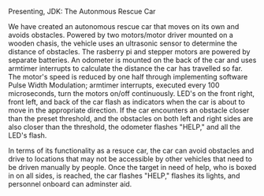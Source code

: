 Presenting, JDK: The Autonmous Rescue Car

We have created an autonomous rescue car that moves on its own and avoids obstacles. Powered by two motors/motor driver mounted on a wooden chasis, the vehicle uses an ultrasonic sensor to determine the distance of obstacles. The rasberry pi and stepper motors are powered by separate batteries. An odometer is mounted on the back of the car and uses armtimer interrupts to calculate the distance the car has travelled so far. The motor's speed is reduced by one half through implementing software Pulse Width Modulation; armtimer interrupts, executed every 100 microseconds, turn the motors on/off continuously. LED's on the front right, front left, and back of the car flash as indicators when the car is about to move in the appropriate direction. If the car encounters an obstacle closer than the preset threshold, and the obstacles on both left and right sides are also closer than the threshold, the odometer flashes "HELP," and all the LED's flash.

In terms of its functionality as a resuce car, the car can avoid obstacles and drive to locations that may not be accessible by other vehicles that need to be driven manually by people. Once the target in need of help, who is boxed in on all sides, is reached, the car flashes "HELP," flashes its lights, and personnel onboard can adminster aid. 
